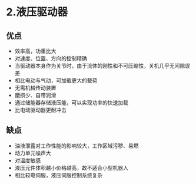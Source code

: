 # 2.液压驱动器

## 优点

- 效率高，功重比大
- 对速度、位置、方向的控制精确
- 当驱动器本身作为关节时，由于流体的刚性和不可压缩性，关机几乎无间隙误差
- 相比电动与气动，可加载更大的载荷
- 无需机械传动装置
- 磨损少、自带润滑
- 通过储能器存储液压能，可以实现功率的快速加载
- 比电动驱动器更耐冲击

## 缺点

- 油液泄露对工作性能的影响较大，工作区域污秽、易燃
- 动力单元噪声大
- 对温度敏感
- 液压元件体积越小价格越高，故不适合小型机器人
- 相比较电伺服，液压伺服控制系统复杂

